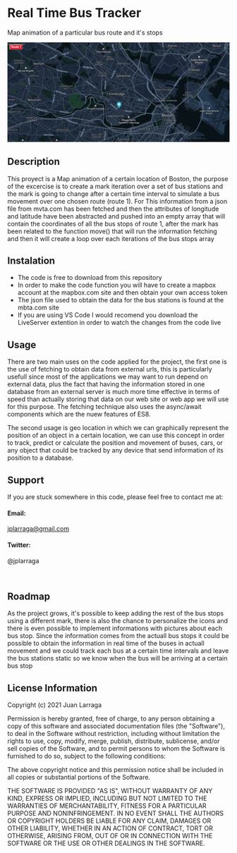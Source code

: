 # Real Time Bus Tracker
Map animation of a particular bus route and it's stops

<img src="img/bus_tracker1.png" alt="bus_tracker">

<h2> Description </h2>
  
<p> This proyect is a Map animation of a certain location of Boston, the purpose of the excercise is to create a mark iteration over a set of bus stations and the mark is going to change after a certain time interval to simulate a bus movement over one chosen route (route 1). For This information from a json file from mvta.com has been fetched and then the attributes of longitude and latitude have been abstracted and pushed into an empty array that will contain the coordinates of all the bus stops of route 1, after the mark has been related to the function move() that will run the information fetching and then it will create a loop over each iterations of the bus stops array</p>

<h2> Instalation </h2>

<ul>
  <li> The code is free to download from this repository</li>
  <li>In order to make the code function you will have to create a mapbox account at the mapbox.com site and then obtain your own access token</li>
  <li>The json file used to obtain the data for the bus stations is found at the mbta.com site</li>
  <li>If you are using VS Code I would recomend you download the LiveServer extention in order to watch the changes from the code live</li>
</ul>

<h2> Usage </h2>

<p> There are two main uses on the code applied for the project, the first one is the use of fetching to obtain data from external urls, this is particularly usefull since most of the applications we may want to run depend on external data, plus the fact that having the information stored in one database from an external server is much more time effective in terms of speed than actually storing that data on our web site or web app we will use for this purpose. The fetching technique also uses the async/await components which are the nuew features of ES8.

The second usage is geo location in which we can graphically represent the position of an object in a certain location, we can use this concept in order to track, predict or calculate the position and movement of buses, cars, or any object that could be tracked by any device that send information of its position to a database.
</p>

<h2> Support </h2>
<p>
If you are stuck somewhere in this code, please feel free to contact me at:

<h4>Email:</h4>

<a href="mailto:jplarraga@gmail.com">jplarraga@gmail.com</a>

<h4>Twitter:</h4>

<p>@jplarraga</p>
<br>

<h2>Roadmap</h2>
<p> As the project grows, it's possible to keep adding the rest of the bus stops using a different mark, there is also the chance to personalize the icons and there is even possible to implement informations with pictures about each bus stop. Since the information comes from the actuall bus stops it could be possible to obtain the information in real time of the buses in actuall movement and we could track each bus at a certain time intervals and leave the bus stations static so we know when the bus will be arriving at a certain bus stop<p>
  
<h2>License Information</h2>
<p>Copyright (c) 2021 Juan Larraga

Permission is hereby granted, free of charge, to any person obtaining a copy of this software and associated documentation files (the "Software"), to deal in the Software without restriction, including without limitation the rights to use, copy, modify, merge, publish, distribute, sublicense, and/or sell copies of the Software, and to permit persons to whom the Software is furnished to do so, subject to the following conditions:

The above copyright notice and this permission notice shall be included in all copies or substantial portions of the Software.

THE SOFTWARE IS PROVIDED "AS IS", WITHOUT WARRANTY OF ANY KIND, EXPRESS OR IMPLIED, INCLUDING BUT NOT LIMITED TO THE WARRANTIES OF MERCHANTABILITY, FITNESS FOR A PARTICULAR PURPOSE AND NONINFRINGEMENT. IN NO EVENT SHALL THE AUTHORS OR COPYRIGHT HOLDERS BE LIABLE FOR ANY CLAIM, DAMAGES OR OTHER LIABILITY, WHETHER IN AN ACTION OF CONTRACT, TORT OR OTHERWISE, ARISING FROM, OUT OF OR IN CONNECTION WITH THE SOFTWARE OR THE USE OR OTHER DEALINGS IN THE SOFTWARE. </p>

<br>
  
</p>

